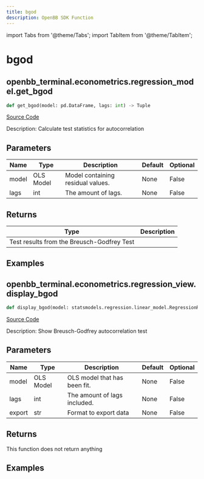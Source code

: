 ```yaml
---
title: bgod
description: OpenBB SDK Function
---
```


import Tabs from '@theme/Tabs';
import TabItem from '@theme/TabItem';

# bgod

<Tabs>
<TabItem value="model" label="Model" default>

## openbb_terminal.econometrics.regression_model.get_bgod

```python title='openbb_terminal/econometrics/regression_model.py'
def get_bgod(model: pd.DataFrame, lags: int) -> Tuple
```
[Source Code](https://github.com/OpenBB-finance/OpenBBTerminal/tree/main/openbb_terminal/econometrics/regression_model.py#L605)

Description: Calculate test statistics for autocorrelation

## Parameters

| Name | Type | Description | Default | Optional |
| ---- | ---- | ----------- | ------- | -------- |
| model | OLS Model | Model containing residual values. | None | False |
| lags | int | The amount of lags. | None | False |

## Returns

| Type | Description |
| ---- | ----------- |
| Test results from the Breusch-Godfrey Test |  |

## Examples



</TabItem>
<TabItem value="view" label="View">

## openbb_terminal.econometrics.regression_view.display_bgod

```python title='openbb_terminal/econometrics/regression_view.py'
def display_bgod(model: statsmodels.regression.linear_model.RegressionResultsWrapper, lags: int, export: str) -> None
```
[Source Code](https://github.com/OpenBB-finance/OpenBBTerminal/tree/main/openbb_terminal/econometrics/regression_view.py#L141)

Description: Show Breusch-Godfrey autocorrelation test

## Parameters

| Name | Type | Description | Default | Optional |
| ---- | ---- | ----------- | ------- | -------- |
| model | OLS Model | OLS model that has been fit. | None | False |
| lags | int | The amount of lags included. | None | False |
| export | str | Format to export data | None | False |

## Returns

This function does not return anything

## Examples



</TabItem>
</Tabs>